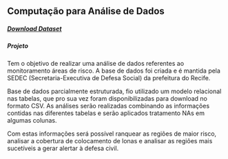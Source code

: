 ## Computação para Análise de Dados

##### [Download Dataset](http://dados.recife.pe.gov.br/dataset/monitoramento-das-areas-de-riscos)
##### Projeto
Tem o objetivo de realizar uma análise de dados referentes ao monitoramento áreas de risco. A base de dados foi criada e é mantida pela SEDEC (Secretaria-Executiva de Defesa Social) da prefeitura do Recife.

Base de dados parcialmente estruturada, fio utilizado um modelo relacional nas tabelas, que pro sua vez foram disponibilizadas para download no formato CSV. As análises serão realizadas combinando as informações contidas nas diferentes tabelas e serão aplicados tratamento NAs em algumas colunas.

Com estas informações será possível ranquear as regiões de maior risco, analisar a cobertura de colocamento de lonas e analisar as regiões mais sucetíveis a gerar alertar à defesa civil.

